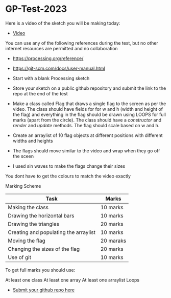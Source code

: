 # GP-Test-2023

Here is a video of the sketch you will be making today:

- [Video](https://youtu.be/FWhGyICNFfA)

You can use any of the following references during the test, but no other internet resources are permitted and no collaboration

- https://processing.org/reference/
- https://git-scm.com/docs/user-manual.html

- Start with a blank Processing sketch
- Store your sketch on a public github repository and submit the link to the repo at the end of the test
- Make a class called Flag that draws a single flag to the screen as per the video. The class should have fields for for w and h (width and height of the flag) and everything in the flag should be drawn using LOOPS for full marks (apart from the circle). The class should have a *constructor* and *render* and *update* methods. The flag should scale based on w and h.
- Create an arraylist of 10 flag objects at different positions with different widths and heights
- The flags should move similar to the video and wrap when they go off the sceen
- I used sin waves to make the flags change their sizes

You dont have to get the colours to match the video exactly

Marking Scheme

| Task | Marks |
|------|-------|
| Making the class | 10 marks |
| Drawing the horizontal bars | 10 marks |
| Drawing the triangles | 20 marks |
| Creating and populating the arraylist | 10 marks |
| Moving the flag | 20 maraks |
| Changing the sizes of the flag | 20 marks |
| Use of git | 10 marks |

To get full marks you should use:

At least one class
At least one array
At least one arraylist
Loops

- [Submit your github repo here](https://forms.office.com/Pages/ResponsePage.aspx?id=yxdjdkjpX06M7Nq8ji_V2ou3qmFXqEdGlmiD1Myl3gNUNllDWlNCRlRRSE8yQlJTSENZUlE1Q0oxMi4u)
